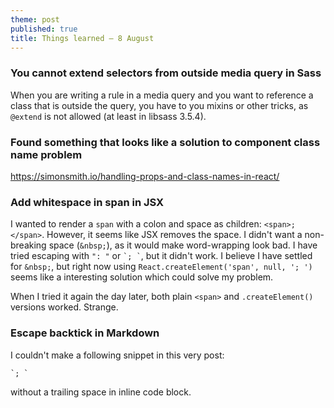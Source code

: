 ```yaml
---
theme: post
published: true
title: Things learned – 8 August
---
```

### You cannot extend selectors from outside media query in Sass
When you are writing a rule in a media query and you want to reference a class that is outside the query, you have to you mixins or other tricks, as `@extend` is not allowed (at least in libsass 3.5.4).

### Found something that looks like a solution to component class name problem
https://simonsmith.io/handling-props-and-class-names-in-react/

### Add whitespace in span in JSX
I wanted to render a `span` with a colon and space as children: `<span>; </span>`. However, it seems like JSX removes the space. I didn't want a non-breaking space (`&nbsp;`), as it would make word-wrapping look bad. I have tried escaping with `": "` or `` `; ` ``, but it didn't work.
I believe I have settled for `&nbsp;`, but right now using `React.createElement('span', null, '; ')` seems like a interesting solution which could solve my problem.

When I tried it again the day later, both plain `<span>` and `.createElement()` versions worked. Strange.

### Escape backtick in Markdown
I couldn't make a following snippet in this very post:
```
`; `
```
without a trailing space in inline code block.
